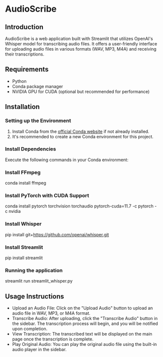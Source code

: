 # AudioScribe

## Introduction
AudioScribe is a web application built with Streamlit that utilizes OpenAI's Whisper model for transcribing audio files. It offers a user-friendly interface for uploading audio files in various formats (WAV, MP3, M4A) and receiving their transcriptions.

## Requirements
- Python
- Conda package manager
- NVIDIA GPU for CUDA (optional but recommended for performance)

## Installation

### Setting up the Environment
1. Install Conda from the [official Conda website](https://www.anaconda.com/products/distribution) if not already installed.
2. It's recommended to create a new Conda environment for this project.

### Install Dependencies
Execute the following commands in your Conda environment:

### Install FFmpeg
conda install ffmpeg

### Install PyTorch with CUDA Support
conda install pytorch torchvision torchaudio pytorch-cuda=11.7 -c pytorch -c nvidia

### Install Whisper
pip install git+https://github.com/openai/whisper.git 

### Install Streamlit
pip install streamlit

### Running the application
streamlit run streamlit_whisper.py

## Usage Instructions
- Upload an Audio File: Click on the "Upload Audio" button to upload an audio file in WAV, MP3, or M4A format.
- Transcribe Audio: After uploading, click the "Transcribe Audio" button in the sidebar. The transcription process will begin, and you will be notified upon completion.
- View Transcription: The transcribed text will be displayed on the main page once the transcription is complete.
- Play Original Audio: You can play the original audio file using the built-in audio player in the sidebar.
